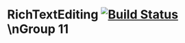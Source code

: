 # RichTextEditing [![Build Status](https://travis-ci.org/hpi-swa-teaching/RichTextEditing.svg?branch=master)](https://travis-ci.org/hpi-swa-teaching/RichTextEditing)\nGroup 11
